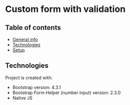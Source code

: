 # Custom form with validation

## Table of contents
* [General info](#general-info)
* [Technologies](#technologies)
* [Setup](#setup)
	
## Technologies
Project is created with:
* Bootstrap version: 4.3.1
* Bootstrap Form Helper (number input) version: 2.3.0
* Native JS


